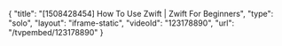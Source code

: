 {
    "title": "[1508428454] How To Use Zwift | Zwift For Beginners",
    "type": "solo",
    "layout": "iframe-static",
    "videoId": "123178890",
    "url": "\/tvpembed\/123178890"
}